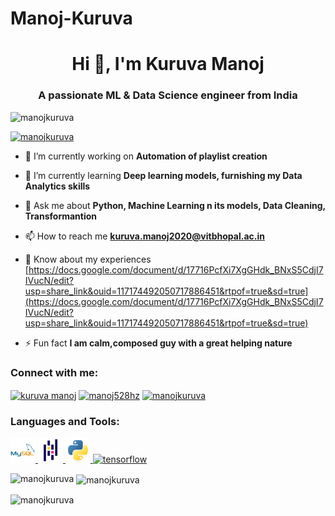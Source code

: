 # Manoj-Kuruva
<h1 align="center">Hi 👋, I'm Kuruva Manoj</h1>
<h3 align="center">A passionate ML & Data Science engineer from India</h3>

<p align="left"> <img src="https://komarev.com/ghpvc/?username=manojkuruva&label=Profile%20views&color=0e75b6&style=flat" alt="manojkuruva" /> </p>

<p align="left"> <a href="https://github.com/ryo-ma/github-profile-trophy"><img src="https://github-profile-trophy.vercel.app/?username=manojkuruva" alt="manojkuruva" /></a> </p>

- 🔭 I’m currently working on **Automation of playlist creation**

- 🌱 I’m currently learning **Deep learning models, furnishing my Data Analytics skills**

- 💬 Ask me about **Python, Machine Learning n its models, Data Cleaning, Transformantion**

- 📫 How to reach me **kuruva.manoj2020@vitbhopal.ac.in**

- 📄 Know about my experiences [https://docs.google.com/document/d/17716PcfXi7XgGHdk_BNxS5CdjI7IVucN/edit?usp=share_link&ouid=117174492050717886451&rtpof=true&sd=true](https://docs.google.com/document/d/17716PcfXi7XgGHdk_BNxS5CdjI7IVucN/edit?usp=share_link&ouid=117174492050717886451&rtpof=true&sd=true)

- ⚡ Fun fact **I am calm,composed guy with a great helping nature**

<h3 align="left">Connect with me:</h3>
<p align="left">
<a href="https://linkedin.com/in/kuruva manoj" target="blank"><img align="center" src="https://raw.githubusercontent.com/rahuldkjain/github-profile-readme-generator/master/src/images/icons/Social/linked-in-alt.svg" alt="kuruva manoj" height="30" width="40" /></a>
<a href="https://instagram.com/manoj528hz" target="blank"><img align="center" src="https://raw.githubusercontent.com/rahuldkjain/github-profile-readme-generator/master/src/images/icons/Social/instagram.svg" alt="manoj528hz" height="30" width="40" /></a>
<a href="https://www.leetcode.com/manojkuruva" target="blank"><img align="center" src="https://raw.githubusercontent.com/rahuldkjain/github-profile-readme-generator/master/src/images/icons/Social/leet-code.svg" alt="manojkuruva" height="30" width="40" /></a>
</p>

<h3 align="left">Languages and Tools:</h3>
<p align="left"> <a href="https://www.mysql.com/" target="_blank" rel="noreferrer"> <img src="https://raw.githubusercontent.com/devicons/devicon/master/icons/mysql/mysql-original-wordmark.svg" alt="mysql" width="40" height="40"/> </a> <a href="https://pandas.pydata.org/" target="_blank" rel="noreferrer"> <img src="https://raw.githubusercontent.com/devicons/devicon/2ae2a900d2f041da66e950e4d48052658d850630/icons/pandas/pandas-original.svg" alt="pandas" width="40" height="40"/> </a> <a href="https://www.python.org" target="_blank" rel="noreferrer"> <img src="https://raw.githubusercontent.com/devicons/devicon/master/icons/python/python-original.svg" alt="python" width="40" height="40"/> </a> <a href="https://www.tensorflow.org" target="_blank" rel="noreferrer"> <img src="https://www.vectorlogo.zone/logos/tensorflow/tensorflow-icon.svg" alt="tensorflow" width="40" height="40"/> </a> </p>

<p><img align="left" src="https://github-readme-stats.vercel.app/api/top-langs?username=manojkuruva&show_icons=true&locale=en&layout=compact" alt="manojkuruva" /></p>

<p>&nbsp;<img align="center" src="https://github-readme-stats.vercel.app/api?username=manojkuruva&show_icons=true&locale=en" alt="manojkuruva" /></p>

<p><img align="center" src="https://github-readme-streak-stats.herokuapp.com/?user=manojkuruva&" alt="manojkuruva" /></p>


